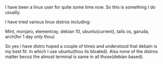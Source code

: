 I have been a linux user for quite some time now. So this is something I do usually. 

I have tried various linux distros including:

Mint,
monjaro,
elementray,
debian 10,
ubuntu(current),
tails os,
garuda,
arch(for 1 day only thou)

So yes i have distro hoped a couple of times and understood that debain is my best fit. In which I use ubuntu(thou its bloated). Also none of the distros matter becoz the almost terminal is same in all those(debian based).

